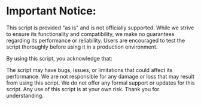 # Important Notice:

This script is provided "as is" and is not officially supported. While we strive to ensure its functionality and compatibility, we make no guarantees regarding its performance or reliability. Users are encouraged to test the script thoroughly before using it in a production environment.

By using this script, you acknowledge that:

The script may have bugs, issues, or limitations that could affect its performance.
We are not responsible for any damage or loss that may result from using this script.
We do not offer any formal support or updates for this script.
Any use of this script is at your own risk.
Thank you for understanding.
